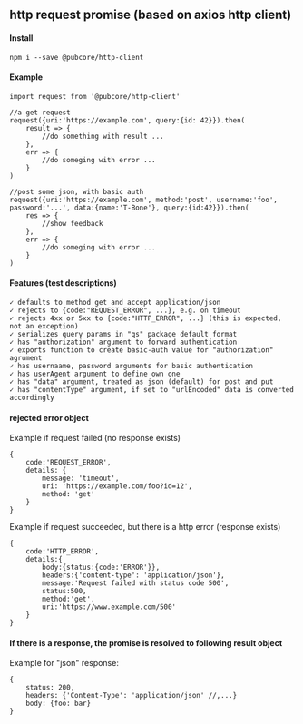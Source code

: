 ## http request promise (based on axios http client)

#### Install

	npm i --save @pubcore/http-client

#### Example

	import request from '@pubcore/http-client'

	//a get request
	request({uri:'https://example.com', query:{id: 42}}).then(
		result => {
			//do something with result ...
		},
		err => {
			//do someging with error ...
		}
	)

	//post some json, with basic auth
	request({uri:'https://example.com', method:'post', username:'foo', password:'...', data:{name:'T-Bone'}, query:{id:42}}).then(
		res => {
			//show feedback
		},
		err => {
			//do someging with error ...
		}
	)


#### Features (test descriptions)

	✓ defaults to method get and accept application/json
	✓ rejects to {code:"REQUEST_ERROR", ...}, e.g. on timeout
	✓ rejects 4xx or 5xx to {code:"HTTP_ERROR", ...} (this is expected, not an exception)
	✓ serializes query params in "qs" package default format
	✓ has "authorization" argument to forward authentication
	✓ exports function to create basic-auth value for "authorization" agrument
	✓ has usernaame, password arguments for basic authentication
	✓ has userAgent argument to define own one
	✓ has "data" argument, treated as json (default) for post and put
	✓ has "contentType" argument, if set to "urlEncoded" data is converted accordingly

#### rejected error object

Example if request failed (no response exists)

	{
		code:'REQUEST_ERROR',
		details: {
			message: 'timeout',
			uri: 'https://example.com/foo?id=12',
			method: 'get'
		}
	}

Example if request succeeded, but there is a http error (response exists)

	{
		code:'HTTP_ERROR',
		details:{
			body:{status:{code:'ERROR'}},
			headers:{'content-type': 'application/json'},
			message:'Request failed with status code 500',
			status:500,
			method:'get',
			uri:'https://www.example.com/500'
		}
	}

#### If there is a response, the promise is resolved to following result object
Example for "json" response:

	{
		status: 200,
		headers: {'Content-Type': 'application/json' //,...}
		body: {foo: bar}
	}
